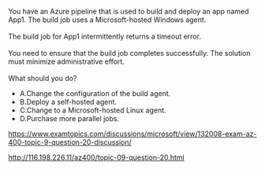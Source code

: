 You have an Azure pipeline that is used to build and deploy an app named App1. The build job uses a Microsoft-hosted Windows agent.<br/><br/>The build job for App1 intermittently returns a timeout error.<br/><br/>You need to ensure that the build job completes successfully. The solution must minimize administrative effort.<br/><br/>What should you do?<ul><li class="multi-choice-item"><span class="multi-choice-letter" data-choice-letter="A">A.</span>Change the configuration of the build agent.</li><li class="multi-choice-item correct-hidden"><span class="multi-choice-letter" data-choice-letter="B">B.</span>Deploy a self-hosted agent.</li><li class="multi-choice-item"><span class="multi-choice-letter" data-choice-letter="C">C.</span>Change to a Microsoft-hosted Linux agent.</li><li class="multi-choice-item"><span class="multi-choice-letter" data-choice-letter="D">D.</span>Purchase more parallel jobs.</li></ul><p><a href="https://www.examtopics.com/discussions/microsoft/view/132008-exam-az-400-topic-9-question-20-discussion/">https://www.examtopics.com/discussions/microsoft/view/132008-exam-az-400-topic-9-question-20-discussion/</a></p><p><a href="http://116.198.226.11/az400/topic-09-question-20.html">http://116.198.226.11/az400/topic-09-question-20.html</a></p><script src="https://giscus.app/client.js"                    data-repo="azsamples/az204"                    data-repo-id="R_kgDOMRXzDQ"                    data-category="General"                    data-category-id="DIC_kwDOMRXzDc4Cgi27"                    data-mapping="pathname"                    data-strict="0"                    data-reactions-enabled="0"                    data-emit-metadata="0"                    data-input-position="bottom"                    data-theme="preferred_color_scheme"                    data-lang="en"                    crossorigin="anonymous"                    async>                    </script>